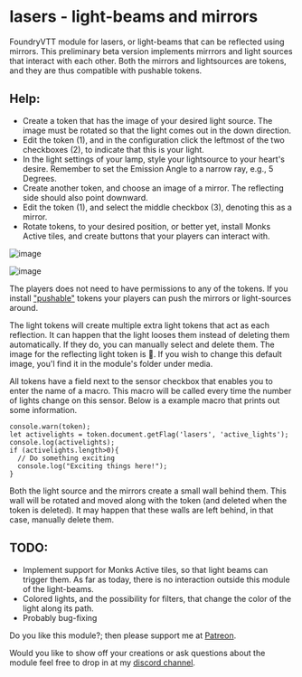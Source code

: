 # lasers - light-beams and mirrors
FoundryVTT module for lasers, or light-beams that can be reflected using mirrors. This preliminary beta version implements mirrrors and light sources that interact with each other.
Both the mirrors and lightsources are tokens, and they are thus compatible with pushable tokens.

## Help:
 * Create a token that has the image of your desired light source. The image must be rotated so that the light comes out in the down direction. 
 * Edit the token (1), and in the configuration click the leftmost of the two checkboxes (2), to indicate that this is your light.
 * In the light settings of your lamp, style your lightsource to your heart's desire. Remember to set the Emission Angle to a narrow ray, e.g., 5 Degrees.
 * Create another token, and choose an image of a mirror. The reflecting side should also point downward.
 * Edit the token (1), and select the middle checkbox (3), denoting this as a mirror.
 * Rotate tokens, to your desired position, or better yet, install Monks Active tiles, and create buttons that your players can interact with.

![image](https://user-images.githubusercontent.com/8543541/160940062-3a61394f-8ac1-4026-8e23-42394705bbd9.png)

![image](https://user-images.githubusercontent.com/8543541/161455679-06a1a352-256b-4415-81a1-d44f859087f5.png)


The players does not need to have permissions to any of the tokens. If you install ["pushable"](https://github.com/oOve/pushable) tokens your players can push the mirrors or light-sources around.

The light tokens will create multiple extra light tokens that act as each reflection. It can happen that the light looses them instead of deleting them automatically. If they do, you can manually select and delete them. The image for the reflecting light token is 💢. If you wish to change this default image, you'l find it in the module's folder under media.

All tokens have a field next to the sensor checkbox that enables you to enter the name of a macro. This macro will be called every time the number of lights change on this sensor. Below is a example macro that prints out some information.
```JS
console.warn(token);
let activelights = token.document.getFlag('lasers', 'active_lights');
console.log(activelights);
if (activelights.length>0){
  // Do something exciting
  console.log("Exciting things here!");
}
```

Both the light source and the mirrors create a small wall behind them. This wall will be rotated and moved along with the token (and deleted when the token is deleted). It may happen that these walls are left behind, in that case, manually delete them.

## TODO:
 * Implement support for Monks Active tiles, so that light beams can trigger them. As far as today, there is no interaction outside this module of the light-beams. 
 * Colored lights, and the possibility for filters, that change the color of the light along its path.
 * Probably bug-fixing


Do you like this module?; then please support me at [Patreon](https://www.patreon.com/drO_o).

Would you like to show off your creations or ask questions about the module feel free to drop in at my [discord channel](https://discord.gg/5CCAhsKFDp). 

